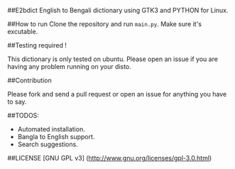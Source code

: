 ##E2bdict
English to Bengali dictionary using GTK3 and PYTHON for Linux.

##How to run
Clone the repository and run `main.py`. Make sure it's excutable.

##Testing required !

This dictionary is only tested on ubuntu. Please open an issue if you are
having any problem running on your disto.


##Contribution

Please fork and send a pull request or open an issue for anything you have to
say.

##TODOS:
* Automated installation.
* Bangla to English support.
* Search suggestions.


##LICENSE
[GNU GPL v3] (http://www.gnu.org/licenses/gpl-3.0.html)
